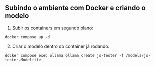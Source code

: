 ## Subindo o ambiente com Docker e criando o modelo

1. Subir os containers em segundo plano:
   
```
docker compose up -d
```
2. Criar o modelo dentro do container já rodando:

```
docker compose exec ollama ollama create js-tester -f /models/js-tester.Modelfile
```
